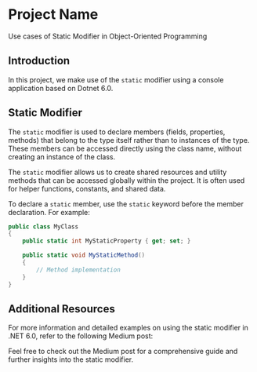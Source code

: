 # Project Name

Use cases of Static Modifier in Object-Oriented Programming

## Introduction
In this project, we make use of the `static` modifier using a console application based on Dotnet 6.0. 

## Static Modifier
The `static` modifier is used to declare members (fields, properties, methods) that belong to the type itself rather than to instances of the type. These members can be accessed directly using the class name, without creating an instance of the class.

The `static` modifier allows us to create shared resources and utility methods that can be accessed globally within the project. It is often used for helper functions, constants, and shared data.

To declare a `static` member, use the `static` keyword before the member declaration. For example:
```csharp
public class MyClass
{
    public static int MyStaticProperty { get; set; }

    public static void MyStaticMethod()
    {
        // Method implementation
    }
}
```
## Additional Resources
For more information and detailed examples on using the static modifier in .NET 6.0, refer to the following Medium post:

Feel free to check out the Medium post for a comprehensive guide and further insights into the static modifier.